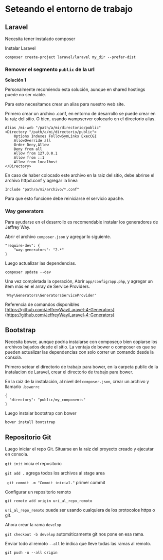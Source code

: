 # Seteando el entorno de trabajo #

## Laravel ##
Necesita tener instalado composer

Instalar Laravel
    
    composer create-project laravel/laravel my_dir --prefer-dist
    
### Remover el segmento `public` de la url ###

**Solución 1**

Personalmente recomiendo esta solución, aunque en shared hostings puede no ser viable.

Para esto necesitamos crear un alias para nuestro web site.

Primero crear un archivo .conf, en entorno de desarrollo se puede crear en la raiz del sitio. O bien, usando wampserver colocarlo en el directorio alias.

    
    Alias /mi-web "/path/a/mi/directorio/public"
    <Directory "/path/a/mi/directorio/public">
    	Options Indexes FollowSymLinks ExecCGI
    	AllowOverride all
    	Order Deny,Allow
    	Deny from all
    	Allow from 127.0.0.1
    	Allow from ::1
    	Allow from localhost
    </Directory>
    

En caso de haber colocado este archivo en la raiz del sitio, debe abrirse el archivo httpd.conf y agregar la linea
    
    Include "path/a/mi/archivo/*.conf"
    
Para que esto funcione debe reiniciarse el servicio apache.

### Way generators ###

Para ayudarse en el desarrollo es recomendable instalar los generadores de Jeffrey Way.

Abrir el archivo `composer.json` y agregar lo siguiente.

    "require-dev": { 
    	"way-generators": "2.*"
    }


Luego actualizar las dependencias.
    
    composer update --dev
    
Una vez completada la operación, Abrir `app/config/app.php`, y agregar un item más en el array de Service Providers.
    
    'Way\Generators\GeneratorsServiceProvider'
    
Referencia de comandos disponibles [https://github.com/JeffreyWay/Laravel-4-Generators](https://github.com/JeffreyWay/Laravel-4-Generators)

## Bootstrap ##
Necesita bower, aunque podria instalarse con composer,o bien copiarse los archivos bajados desde el sitio. La ventaja de bower o composer es que se pueden actualizar las dependencias con solo correr un comando desde la consola.

Primero setear el directorio de trabajo para bower, en la carpeta public de la instalacion de Laravel, crear el directorio de trabajo para bower.

En la raiz de la instalación, al nivel del `composer.json`, crear un archivo y llamarlo `.bowerrc`

    
    {
      "directory": "public/my_components"
    }
    

Luego instalar bootstrap con bower
    
    bower install bootstrap
    
## Repositorio Git ##

Luego iniciar el repo Git. Situarse en la raiz del proyecto creado y ejecutar en consola.

` git init ` inicia el repositorio

` git add . ` agrega todos los archivos al stage area

` git commit -m "Commit inicial."` primer commit

Configurar un repositorio remoto

` git remote add origin uri_al_repo_remoto `


`uri_al_repo_remoto` puede ser usando cualquiera de los protocolos https o git.

Ahora crear la rama `develop`

`git checkout -b develop` automáticamente git nos pone en esa rama.

Enviar todo al remoto `--all` le indica que lleve todas las ramas al remoto.

`git push -u --all origin`

